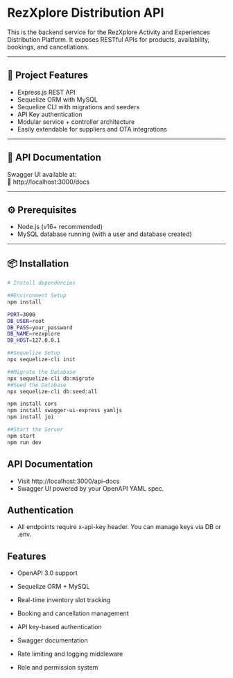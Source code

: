 # RezXplore Distribution API

This is the backend service for the RezXplore Activity and Experiences Distribution Platform. It exposes RESTful APIs for products, availability, bookings, and cancellations.

---

## 🚀 Project Features

- Express.js REST API
- Sequelize ORM with MySQL
- Sequelize CLI with migrations and seeders
- API Key authentication
- Modular service + controller architecture
- Easily extendable for suppliers and OTA integrations

---

## 📖 API Documentation

Swagger UI available at:  
🔗 http://localhost:3000/docs

---

## ⚙️ Prerequisites

- Node.js (v16+ recommended)
- MySQL database running (with a user and database created)

---

## 📦 Installation

```bash
# Install dependencies

##Environment Setup
npm install

PORT=3000
DB_USER=root
DB_PASS=your_password
DB_NAME=rezxplore
DB_HOST=127.0.0.1

##Sequelize Setup
npx sequelize-cli init

##Migrate the Database
npx sequelize-cli db:migrate
##Seed the Database
npx sequelize-cli db:seed:all

npm install cors
npm install swagger-ui-express yamljs
npm install joi

##Start the Server
npm start
npm run dev

```

## API Documentation

- Visit http://localhost:3000/api-docs
- Swagger UI powered by your OpenAPI YAML spec.

## Authentication

- All endpoints require x-api-key header. You can manage keys via DB or .env.

## Features

- OpenAPI 3.0 support

- Sequelize ORM + MySQL

- Real-time inventory slot tracking

- Booking and cancellation management

- API key-based authentication

- Swagger documentation

- Rate limiting and logging middleware

- Role and permission system
